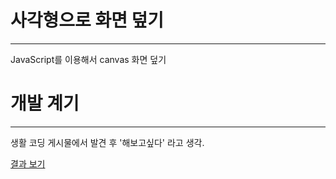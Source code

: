 # 사각형으로 화면 덮기
----------------------
JavaScript를 이용해서 canvas 화면 덮기 

# 개발 계기
---------------------
생활 코딩 게시물에서 발견 후 '해보고싶다' 라고 생각.

[결과 보기](https://rwd117.github.io/quar/main)

